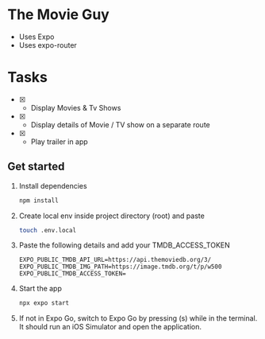 # The Movie Guy
- Uses Expo
- Uses expo-router

# Tasks
* [x] - Display Movies & Tv Shows
* [x] - Display details of Movie / TV show on a separate route
* [x] - Play trailer in app

## Get started

1. Install dependencies

   ```bash
   npm install
   ```

2. Create local env inside project directory (root) and paste

   ```bash
   touch .env.local
   ```

3. Paste the following details and add your TMDB_ACCESS_TOKEN

   ```environment
   EXPO_PUBLIC_TMDB_API_URL=https://api.themoviedb.org/3/
   EXPO_PUBLIC_TMDB_IMG_PATH=https://image.tmdb.org/t/p/w500
   EXPO_PUBLIC_TMDB_ACCESS_TOKEN=
   ```

4. Start the app

   ```bash
   npx expo start
   ```

5. If not in Expo Go, switch to Expo Go by pressing (s) while in the terminal. It should run an iOS Simulator and open the application.